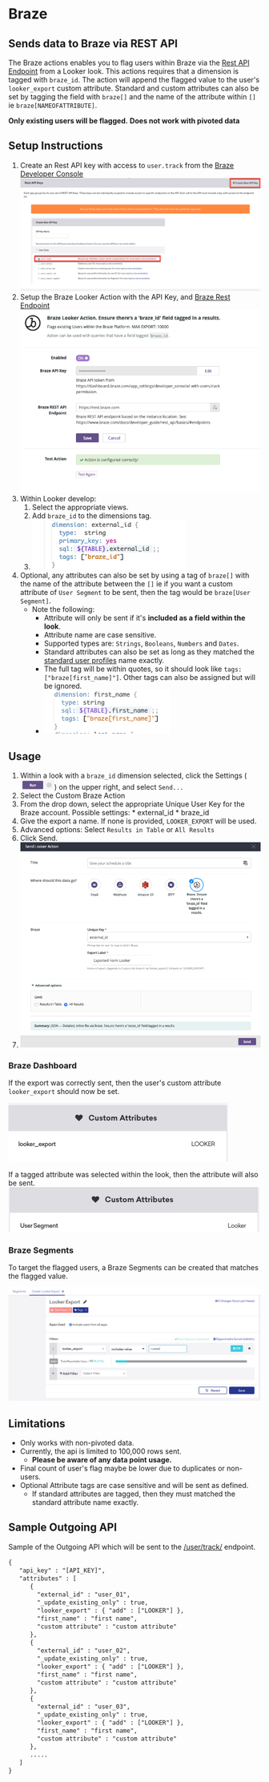 # Braze
## Sends data to Braze via REST API
The Braze actions enables you to flag users within Braze via the [Rest API Endpoint](https://www.braze.com/docs/developer_guide/rest_api/user_data/#user-track-request) from a Looker look. This actions requires that a dimension is tagged with `braze_id`.  The action will append the flagged value to the user's `looker_export` custom attribute.  Standard and custom attributes can also be set by tagging the field with `braze[]` and the name of the attribute within `[]` ie `braze[NAMEOFATTRIBUTE]`.

**Only existing users will be flagged.**
**Does not work with pivoted data**

## Setup Instructions
  1. Create an Rest API key with access to `user.track` from the [Braze Developer Console](https://dashboard.braze.com/app_settings/developer_console/) ![](braze_api_key.png)
  2. Setup the Braze Looker Action with the API Key, and [Braze Rest Endpoint](https://www.braze.com/docs/developer_guide/rest_api/basics/#endpoints) ![](braze_action.png)
  3. Within Looker develop:
     1. Select the appropriate views.
     2. Add `braze_id` to the dimensions tag.
     3. ![](braze_id.png)
  4. Optional, any attributes can also be set by using a tag of `braze[]` with the name of the attribute between the `[]` ie if you want a custom attribute of `User Segment` to be sent, then the tag would be `braze[User Segment]`.
     * Note the following:
       * Attribute will only be sent if it's **included as a field within the look**.
       * Attribute name are case sensitive.
       * Supported types are: `Strings`, `Booleans`, `Numbers` and `Dates`.
       * Standard attributes can also be set as long as they matched the [standard user profiles](https://www.braze.com/docs/api/endpoints/user_data/#braze-user-profile-fields) name exactly.
       * The full tag will be within quotes, so it should look like `tags: ["braze[first_name]"]`. Other tags can also be assigned but will be ignored.
       * ![](braze_custom_tags.png)

## Usage
  1. Within a look with a `braze_id` dimension selected, click the Settings (![](looker_settings.png)) on the upper right, and select `Send...`
  2. Select the Custom Braze Action
  3. From the drop down, select the appropriate Unique User Key for the Braze account. Possible settings:
    * external_id
    * braze_id
  4. Give the export a name. If none is provided, `LOOKER_EXPORT` will be used.
  5. Advanced options: Select `Results in Table` or `All Results`
  6. Click Send.
  7. ![](braze_action_send.png)

### Braze Dashboard
If the export was correctly sent, then the user's custom attribute `looker_export` should now be set.

![](braze_custom_attributes.png)

If a tagged attribute was selected within the look, then the attribute will also be sent.
![](braze_set_custom_attribute.png)

### Braze Segments
To target the flagged users, a Braze Segments can be created that matches the flagged value.

![](braze_segments.png)

## Limitations
  * Only works with non-pivoted data.
  * Currently, the api is limited to 100,000 rows sent.
    * **Please be aware of any data point usage.**
  * Final count of user's flag maybe be lower due to duplicates or non-users.
  * Optional Attribute tags are case sensitive and will be sent as defined.
    * If standard attributes are tagged, then they must matched the standard attribute name exactly.

## Sample Outgoing API
Sample of the Outgoing API which will be sent to the [/user/track/](https://www.braze.com/docs/developer_guide/rest_api/user_data/#user-track-request) endpoint.
```
{
   "api_key" : "[API_KEY]",
   "attributes" : [
      {
        "external_id" : "user_01",
        "_update_existing_only" : true,
        "looker_export" : { "add" : ["LOOKER"] },
        "first_name" : "first name",
        "custom attribute" : "custom attribute"
      },
      {
        "external_id" : "user_02",
        "_update_existing_only" : true,
        "looker_export" : { "add" : ["LOOKER"] },
        "first_name" : "first name",
        "custom attribute" : "custom attribute"
      },
      {
        "external_id" : "user_03",
        "_update_existing_only" : true,
        "looker_export" : { "add" : ["LOOKER"] },
        "first_name" : "first name",
        "custom attribute" : "custom attribute"
      },
      .....
   ]
}
```
